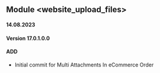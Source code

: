 ## Module <website_upload_files>

#### 14.08.2023
#### Version 17.0.1.0.0
#### ADD

- Initial commit for Multi Attachments In eCommerce Order